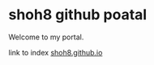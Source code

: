 # shoh8 github poatal

Welcome to my portal.

link to index [shoh8.github.io](https://shoh8.github.io)
